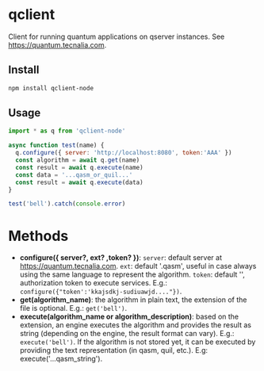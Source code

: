 # qclient

Client for running quantum applications on qserver instances. See https://quantum.tecnalia.com.

## Install

```sh
npm install qclient-node
```

## Usage

```js
import * as q from 'qclient-node'

async function test(name) {
  q.configure({ server: 'http://localhost:8080', token:'AAA' })
  const algorithm = await q.get(name)
  const result = await q.execute(name)
  const data = '...qasm_or_quil...'
  const result = await q.execute(data)
}

test('bell').catch(console.error)
```

# Methods

- **configure({ server?, ext? ,token? })**: `server`: default server at https://quantum.tecnalia.com. `ext`: default '.qasm', useful in case always using the same language to represent the algorithm. `token`: default '', authorization token to execute services. E.g.: `configure({"token':'kkajsdkj-sudiuawjd...."})`.
- **get(algorithm_name)**: the algorithm in plain text, the extension of the file is optional. E.g.: `get('bell')`.
- **execute(algorithm_name or algorithm_description)**: based on the extension, an engine executes the algorithm and provides the result as string (depending on the engine, the result format can vary). E.g.: `execute('bell')`. If the algorithm is not stored yet, it can be executed by providing the text representation (in qasm, quil, etc.). E.g: execute('...qasm_string').
